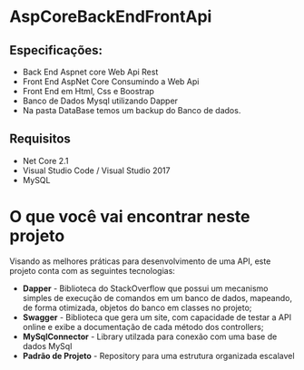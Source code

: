 # AspCoreBackEndFrontApi

## Especificações:

- Back End Aspnet core Web Api Rest
- Front End AspNet Core Consumindo a Web Api
- Front End em Html, Css e Boostrap
- Banco de Dados Mysql utilizando Dapper
- Na pasta DataBase temos um backup do Banco de dados.

## Requisitos

- Net Core 2.1
- Visual Studio Code / Visual Studio 2017
- MySQL

# O que você vai encontrar neste projeto

Visando as melhores práticas para desenvolvimento de uma API, este projeto conta com as seguintes tecnologias:
- **Dapper** - Biblioteca do StackOverflow que possui um mecanismo simples de execução de comandos em um banco de dados, mapeando, de forma otimizada, objetos do banco em classes no projeto;
- **Swagger** - Biblioteca que gera um site, com capacidade de testar a API online e exibe a documentação de cada método dos controllers;
- **MySqlConnector** - Library utilzada para conexão com uma base de dados MySql
- **Padrão de Projeto** - Repository para uma estrutura organizada escalavel
